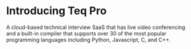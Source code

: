 # Introducing Teq Pro

A cloud-based technical interview SaaS that has live video conferencing and a built-in compiler that supports over 30 of the most popular programming languages including Python, Javascript, C, and C++. 

